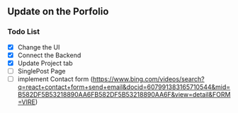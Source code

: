 ## Update on the Porfolio

### Todo List
- [x] Change the UI
- [x] Connect the Backend
- [x] Update Project tab
- [ ] SinglePost Page
- [ ] implement Contact form (https://www.bing.com/videos/search?q=react+contact+form+send+email&docid=607991383165710544&mid=B582DF5B53218890AA6FB582DF5B53218890AA6F&view=detail&FORM=VIRE)
